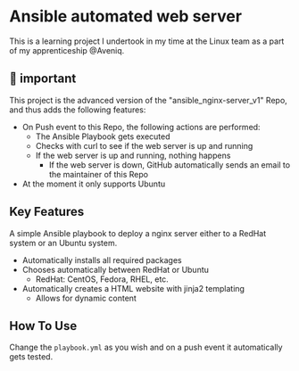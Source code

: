 # Ansible automated web server

This is a learning project I undertook in my time at the Linux team as a part of my apprenticeship @Aveniq.

## :paperclip: important

This project is the advanced version of the "ansible_nginx-server_v1" Repo, and thus adds the following features:

* On Push event to this Repo, the following actions are performed:
  * The Ansible Playbook gets executed
  * Checks with curl to see if the web server is up and running
  * If the web server is up and running, nothing happens
    * If the web server is down, GitHub automatically sends an email to the maintainer of this Repo
* At the moment it only supports Ubuntu

## Key Features

A simple Ansible playbook to deploy a nginx server either to a RedHat system or an Ubuntu system.

* Automatically installs all required packages
* Chooses automatically between RedHat or Ubuntu
  * RedHat: CentOS, Fedora, RHEL, etc.
* Automatically creates a HTML website with jinja2 templating
  * Allows for dynamic content

## How To Use

Change the ``playbook.yml`` as you wish and on a push event it automatically gets tested.
